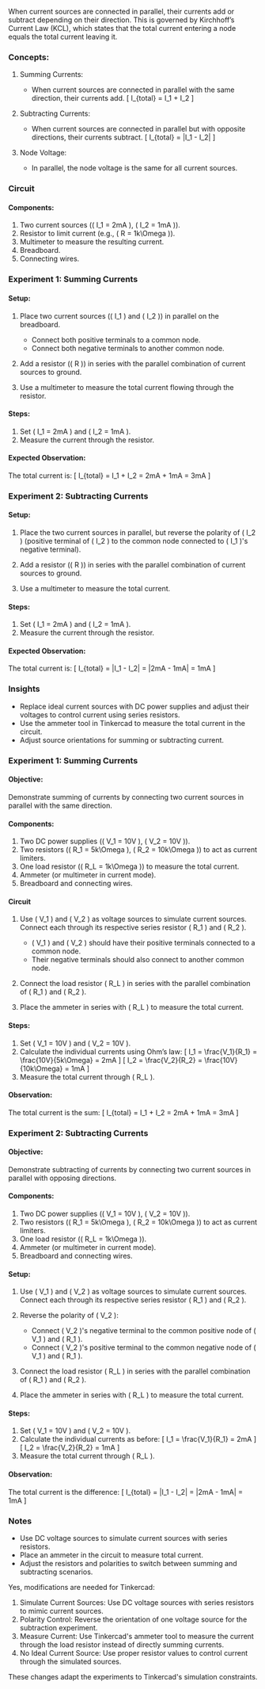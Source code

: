 When current sources are connected in parallel, their currents add or subtract depending on their direction. This is governed by Kirchhoff’s Current Law (KCL), which states that the total current entering a node equals the total current leaving it.

### Concepts:

1. Summing Currents:
   - When current sources are connected in parallel with the same direction, their currents add.
   \[
   I_{total} = I_1 + I_2
   \]

2. Subtracting Currents:
   - When current sources are connected in parallel but with opposite directions, their currents subtract.
   \[
   I_{total} = |I_1 - I_2|
   \]

3. Node Voltage:
   - In parallel, the node voltage is the same for all current sources.

### Circuit

#### Components:

1. Two current sources (\( I_1 = 2mA \), \( I_2 = 1mA \)).
2. Resistor to limit current (e.g., \( R = 1k\Omega \)).
3. Multimeter to measure the resulting current.
4. Breadboard.
5. Connecting wires.

### Experiment 1: Summing Currents

#### Setup:

1. Place two current sources (\( I_1 \) and \( I_2 \)) in parallel on the breadboard.
   - Connect both positive terminals to a common node.
   - Connect both negative terminals to another common node.

2. Add a resistor (\( R \)) in series with the parallel combination of current sources to ground.

3. Use a multimeter to measure the total current flowing through the resistor.

#### Steps:

1. Set \( I_1 = 2mA \) and \( I_2 = 1mA \).
2. Measure the current through the resistor.

#### Expected Observation:

The total current is:
\[
I_{total} = I_1 + I_2 = 2mA + 1mA = 3mA
\]

### Experiment 2: Subtracting Currents

#### Setup:

1. Place the two current sources in parallel, but reverse the polarity of \( I_2 \) (positive terminal of \( I_2 \) to the common node connected to \( I_1 \)'s negative terminal).

2. Add a resistor (\( R \)) in series with the parallel combination of current sources to ground.

3. Use a multimeter to measure the total current.

#### Steps:

1. Set \( I_1 = 2mA \) and \( I_2 = 1mA \).
2. Measure the current through the resistor.

#### Expected Observation:

The total current is:
\[
I_{total} = |I_1 - I_2| = |2mA - 1mA| = 1mA
\]

### Insights

- Replace ideal current sources with DC power supplies and adjust their voltages to control current using series resistors.
- Use the ammeter tool in Tinkercad to measure the total current in the circuit.
- Adjust source orientations for summing or subtracting current.

### Experiment 1: Summing Currents

#### Objective:

Demonstrate summing of currents by connecting two current sources in parallel with the same direction.

#### Components:

1. Two DC power supplies (\( V_1 = 10V \), \( V_2 = 10V \)).
2. Two resistors (\( R_1 = 5k\Omega \), \( R_2 = 10k\Omega \)) to act as current limiters.
3. One load resistor (\( R_L = 1k\Omega \)) to measure the total current.
4. Ammeter (or multimeter in current mode).
5. Breadboard and connecting wires.

#### Circuit

1. Use \( V_1 \) and \( V_2 \) as voltage sources to simulate current sources. Connect each through its respective series resistor \( R_1 \) and \( R_2 \).
   - \( V_1 \) and \( V_2 \) should have their positive terminals connected to a common node.
   - Their negative terminals should also connect to another common node.

2. Connect the load resistor \( R_L \) in series with the parallel combination of \( R_1 \) and \( R_2 \).

3. Place the ammeter in series with \( R_L \) to measure the total current.

#### Steps:

1. Set \( V_1 = 10V \) and \( V_2 = 10V \).
2. Calculate the individual currents using Ohm’s law:
   \[
   I_1 = \frac{V_1}{R_1} = \frac{10V}{5k\Omega} = 2mA
   \]
   \[
   I_2 = \frac{V_2}{R_2} = \frac{10V}{10k\Omega} = 1mA
   \]
3. Measure the total current through \( R_L \).

#### Observation:

The total current is the sum:
\[
I_{total} = I_1 + I_2 = 2mA + 1mA = 3mA
\]

### Experiment 2: Subtracting Currents

#### Objective:

Demonstrate subtracting of currents by connecting two current sources in parallel with opposing directions.

#### Components:

1. Two DC power supplies (\( V_1 = 10V \), \( V_2 = 10V \)).
2. Two resistors (\( R_1 = 5k\Omega \), \( R_2 = 10k\Omega \)) to act as current limiters.
3. One load resistor (\( R_L = 1k\Omega \)).
4. Ammeter (or multimeter in current mode).
5. Breadboard and connecting wires.

#### Setup:

1. Use \( V_1 \) and \( V_2 \) as voltage sources to simulate current sources. Connect each through its respective series resistor \( R_1 \) and \( R_2 \).

2. Reverse the polarity of \( V_2 \):
   - Connect \( V_2 \)'s negative terminal to the common positive node of \( V_1 \) and \( R_1 \).
   - Connect \( V_2 \)'s positive terminal to the common negative node of \( V_1 \) and \( R_1 \).

3. Connect the load resistor \( R_L \) in series with the parallel combination of \( R_1 \) and \( R_2 \).

4. Place the ammeter in series with \( R_L \) to measure the total current.

#### Steps:

1. Set \( V_1 = 10V \) and \( V_2 = 10V \).
2. Calculate the individual currents as before:
   \[
   I_1 = \frac{V_1}{R_1} = 2mA
   \]
   \[
   I_2 = \frac{V_2}{R_2} = 1mA
   \]
3. Measure the total current through \( R_L \).

#### Observation:

The total current is the difference:
\[
I_{total} = |I_1 - I_2| = |2mA - 1mA| = 1mA
\]

### Notes

- Use DC voltage sources to simulate current sources with series resistors.
- Place an ammeter in the circuit to measure total current.
- Adjust the resistors and polarities to switch between summing and subtracting scenarios.

Yes, modifications are needed for Tinkercad:

1. Simulate Current Sources: Use DC voltage sources with series resistors to mimic current sources.
2. Polarity Control: Reverse the orientation of one voltage source for the subtraction experiment.
3. Measure Current: Use Tinkercad's ammeter tool to measure the current through the load resistor instead of directly summing currents.
4. No Ideal Current Source: Use proper resistor values to control current through the simulated sources.

These changes adapt the experiments to Tinkercad's simulation constraints.
